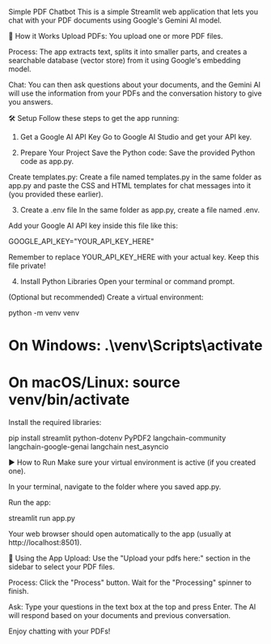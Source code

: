 Simple PDF Chatbot
This is a simple Streamlit web application that lets you chat with your PDF documents using Google's Gemini AI model.

🚀 How it Works
Upload PDFs: You upload one or more PDF files.

Process: The app extracts text, splits it into smaller parts, and creates a searchable database (vector store) from it using Google's embedding model.

Chat: You can then ask questions about your documents, and the Gemini AI will use the information from your PDFs and the conversation history to give you answers.

🛠️ Setup
Follow these steps to get the app running:

1. Get a Google AI API Key
Go to Google AI Studio and get your API key.

2. Prepare Your Project
Save the Python code: Save the provided Python code as app.py.

Create templates.py: Create a file named templates.py in the same folder as app.py and paste the CSS and HTML templates for chat messages into it (you provided these earlier).

3. Create a .env file
In the same folder as app.py, create a file named .env.

Add your Google AI API key inside this file like this:

GOOGLE_API_KEY="YOUR_API_KEY_HERE"

Remember to replace YOUR_API_KEY_HERE with your actual key. Keep this file private!

4. Install Python Libraries
Open your terminal or command prompt.

(Optional but recommended) Create a virtual environment:

python -m venv venv
# On Windows: .\venv\Scripts\activate
# On macOS/Linux: source venv/bin/activate

Install the required libraries:

pip install streamlit python-dotenv PyPDF2 langchain-community langchain-google-genai langchain nest_asyncio

▶️ How to Run
Make sure your virtual environment is active (if you created one).

In your terminal, navigate to the folder where you saved app.py.

Run the app:

streamlit run app.py

Your web browser should open automatically to the app (usually at http://localhost:8501).

💬 Using the App
Upload: Use the "Upload your pdfs here:" section in the sidebar to select your PDF files.

Process: Click the "Process" button. Wait for the "Processing" spinner to finish.

Ask: Type your questions in the text box at the top and press Enter. The AI will respond based on your documents and previous conversation.

Enjoy chatting with your PDFs!